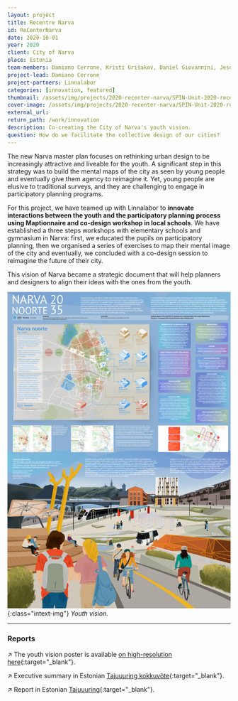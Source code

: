 ```yaml
---
layout: project
title: Recentre Narva
id: ReCenterNarva
date: 2020-10-01
year: 2020
client: City of Narva
place: Estonia
team-members: Damiano Cerrone, Kristi Grišakov, Daniel Giovannini, Jesús López Baeza
project-lead: Damiano Cerrone
project-partners: Linnalabor
categories: [innovation, featured]
thumbnail: /assets/img/projects/2020-recenter-narva/SPIN-Unit-2020-recenter-narva-0.jpg
cover-image: /assets/img/projects/2020-recenter-narva/SPIN-Unit-2020-recenter-narva-2.png
external_url:
return_path: /work/innovation
description: Co-creating the City of Narva's youth vision.
question: How do we facilitate the collective design of our cities?
---
```


The new Narva master plan focuses on rethinking urban design to be increasingly attractive and liveable for the youth. A significant step in this strategy was to build the mental maps of the city as seen by young people and eventually give them agency to reimagine it. Yet, young people are elusive to traditional surveys, and they are challenging to engage in participatory planning programs.

For this project, we have teamed up with Linnalabor to **innovate interactions between the youth and the participatory planning process using Maptionnaire and co-design workshop in local schools**. We have established a three steps workshops with elementary schools and gymnasium in Narva: first, we educated the pupils on participatory planning, then we organised a series of exercises to map their mental image of the city and eventually, we concluded with a co-design session to reimagine the future of their city.
  
This vision of Narva became a strategic document that will help planners and designers to align their ideas with the ones from the youth.

![ReCenter Narva 1](/assets/img/projects/2020-recenter-narva/SPIN-Unit-2020-recenter-narva-1.jpg){:class="intext-img"}
*Youth vision.*

---

### Reports

&#8599;&#xFE0E; The youth vision poster is available [on high-resolution here](https://drive.google.com/file/d/1MqWygx5x_B1rBMniLD8IhqJ0p_UR2FYt/view?usp=sharing){:target="_blank"}.

&#8599;&#xFE0E; Executive summary in Estonian [Tajuuuring kokkuvõte](https://drive.google.com/file/d/1MqWygx5x_B1rBMniLD8IhqJ0p_UR2FYt/view?usp=sharing){:target="_blank"}.

&#8599;&#xFE0E; Report in Estonian [Tajuuuring](https://drive.google.com/file/d/1NIc1wGga5qajfr8pqjhy73oz8NIaWXnw/view?usp=sharing){:target="_blank"}.